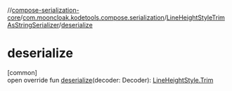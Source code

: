 //[compose-serialization-core](../../../index.md)/[com.mooncloak.kodetools.compose.serialization](../index.md)/[LineHeightStyleTrimAsStringSerializer](index.md)/[deserialize](deserialize.md)

# deserialize

[common]\
open override fun [deserialize](deserialize.md)(decoder: Decoder): [LineHeightStyle.Trim](https://developer.android.com/reference/kotlin/androidx/compose/ui/text/style/LineHeightStyle.Trim.html)
